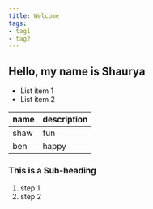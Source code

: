 ```yaml
---
title: Welcome
tags:
- tag1
- tag2
---
```


## Hello, my name is Shaurya

* List item 1
* List item 2

name | description
-----|------------
shaw | fun
ben  | happy


### This is a Sub-heading

1. step 1
2. step 2

